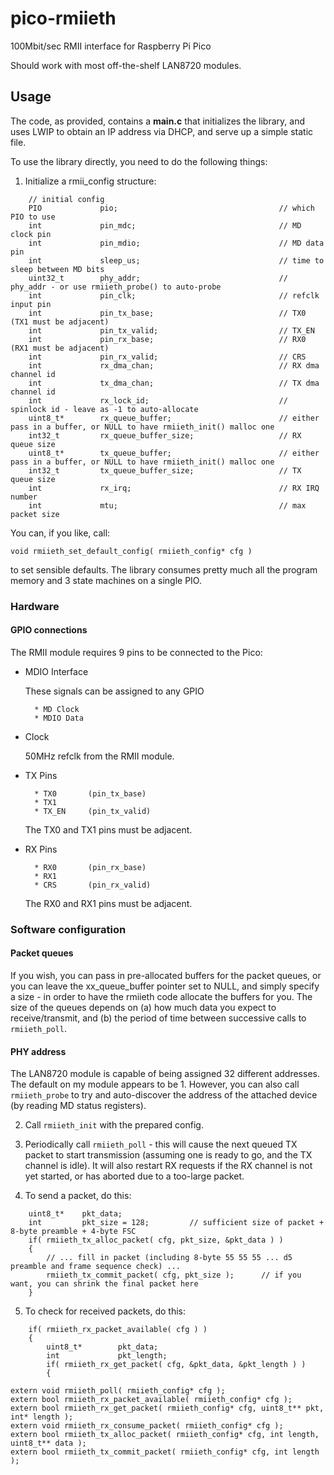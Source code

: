 # pico-rmiieth
100Mbit/sec RMII interface for Raspberry Pi Pico

Should work with most off-the-shelf LAN8720 modules.


## Usage

The code, as provided, contains a **main.c** that initializes the library, and uses LWIP to obtain an IP address via DHCP, and serve up a simple static file.


To use the library directly, you need to do the following things:

1. Initialize a rmii_config structure:

```
    // initial config
    PIO             pio;                                    // which PIO to use
    int             pin_mdc;                                // MD clock pin
    int             pin_mdio;                               // MD data pin
    int             sleep_us;                               // time to sleep between MD bits
    uint32_t        phy_addr;                               // phy_addr - or use rmiieth_probe() to auto-probe
    int             pin_clk;                                // refclk input pin
    int             pin_tx_base;                            // TX0 (TX1 must be adjacent)
    int             pin_tx_valid;                           // TX_EN
    int             pin_rx_base;                            // RX0 (RX1 must be adjacent)
    int             pin_rx_valid;                           // CRS
    int             rx_dma_chan;                            // RX dma channel id
    int             tx_dma_chan;                            // TX dma channel id
    int             rx_lock_id;                             // spinlock id - leave as -1 to auto-allocate
    uint8_t*        rx_queue_buffer;                        // either pass in a buffer, or NULL to have rmiieth_init() malloc one
    int32_t         rx_queue_buffer_size;                   // RX queue size
    uint8_t*        tx_queue_buffer;                        // either pass in a buffer, or NULL to have rmiieth_init() malloc one
    int32_t         tx_queue_buffer_size;                   // TX queue size
    int             rx_irq;                                 // RX IRQ number
    int             mtu;                                    // max packet size
```

You can, if you like, call:

    void rmiieth_set_default_config( rmiieth_config* cfg )

to set sensible defaults. The library consumes pretty much all the program memory and 3 state machines on a single PIO.

### Hardware

#### GPIO connections

The RMII module requires 9 pins to be connected to the Pico:

* MDIO Interface

    These signals can be assigned to any GPIO

        * MD Clock
        * MDIO Data

* Clock

    50MHz refclk from the RMII module.

* TX Pins

        * TX0       (pin_tx_base)
        * TX1
        * TX_EN     (pin_tx_valid)

    The TX0 and TX1 pins must be adjacent.

* RX Pins

        * RX0       (pin_rx_base)
        * RX1
        * CRS       (pin_rx_valid)

    The RX0 and RX1 pins must be adjacent.
    
### Software configuration

#### Packet queues
If you wish, you can pass in pre-allocated buffers for the packet queues, or you can leave the xx_queue_buffer pointer set to NULL, and simply specify a size - in order to have the rmiieth code allocate the buffers for you. The size of the queues depends on (a) how much data you expect to receive/transmit, and (b) the period of time between successive calls to ```rmiieth_poll```.

#### PHY address
The LAN8720 module is capable of being assigned 32 different addresses. The default on my module appears to be 1. However, you can also call ```rmiieth_probe``` to try and auto-discover the address of the attached device (by reading MD status registers).


2. Call ```rmiieth_init``` with the prepared config.


3. Periodically call ```rmiieth_poll``` - this will cause the next queued TX packet to start transmission (assuming one is ready to go, and the TX channel is idle). It will also restart RX requests if the RX channel is not yet started, or has aborted due to a too-large packet.

4. To send a packet, do this:

```
    uint8_t*    pkt_data;
    int         pkt_size = 128;         // sufficient size of packet + 8-byte preamble + 4-byte FSC
    if( rmiieth_tx_alloc_packet( cfg, pkt_size, &pkt_data ) )
    {
        // ... fill in packet (including 8-byte 55 55 55 ... d5 preamble and frame sequence check) ...
        rmiieth_tx_commit_packet( cfg, pkt_size );      // if you want, you can shrink the final packet here
    }
```

5. To check for received packets, do this:

```
    if( rmiieth_rx_packet_available( cfg ) )
    {
        uint8_t*        pkt_data;
        int             pkt_length;
        if( rmiieth_rx_get_packet( cfg, &pkt_data, &pkt_length ) )
        {

extern void rmiieth_poll( rmiieth_config* cfg );
extern bool rmiieth_rx_packet_available( rmiieth_config* cfg );
extern bool rmiieth_rx_get_packet( rmiieth_config* cfg, uint8_t** pkt, int* length );
extern void rmiieth_rx_consume_packet( rmiieth_config* cfg );
extern bool rmiieth_tx_alloc_packet( rmiieth_config* cfg, int length, uint8_t** data );
extern bool rmiieth_tx_commit_packet( rmiieth_config* cfg, int length );

